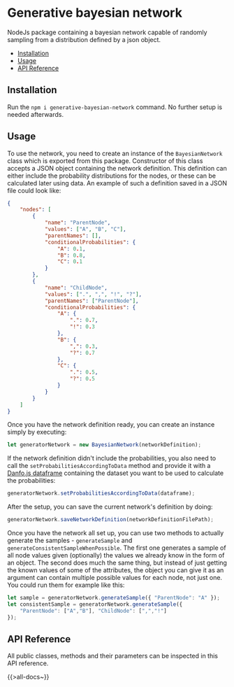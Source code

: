 # Generative bayesian network
NodeJs package containing a bayesian network capable of randomly sampling from a distribution defined by a json object.

<!-- toc -->

- [Installation](#installation)
- [Usage](#usage)
- [API Reference](#api-reference)

<!-- tocstop -->

## Installation
Run the `npm i generative-bayesian-network` command. No further setup is needed afterwards.
## Usage
To use the network, you need to create an instance of the `BayesianNetwork` class which is exported from this package. Constructor of this class accepts a JSON object containing the network definition.  This definition can either include the probability distributions for the nodes, or these can be calculated later using data. An example of such a definition saved in a JSON file could look like:
```json
{
    "nodes": [
        {
            "name": "ParentNode",
            "values": ["A", "B", "C"],
            "parentNames": [],
            "conditionalProbabilities": {
                "A": 0.1,
                "B": 0.8,
                "C": 0.1
            }
        },
        {
            "name": "ChildNode",
            "values": [".", ",", "!", "?"],
            "parentNames": ["ParentNode"],
            "conditionalProbabilities": {
                "A": {
                    ".": 0.7,
                    "!": 0.3
                },
                "B": {
                    ",": 0.3,
                    "?": 0.7
                },
                "C": {
                    ".": 0.5,
                    "?": 0.5
                }
            }
        }
    ]
}
```
Once you have the network definition ready, you can create an instance simply by executing:
```js
let generatorNetwork = new BayesianNetwork(networkDefinition);
```
If the network definition didn't include the probabilities, you also need to call the `setProbabilitiesAccordingToData` method and provide it with a [Danfo.js dataframe](https://danfo.jsdata.org/api-reference/dataframe) containing the dataset you want to be used to calculate the probabilities:
```js
generatorNetwork.setProbabilitiesAccordingToData(dataframe);
```
After the setup, you can save the current network's definition by doing:
```js
generatorNetwork.saveNetworkDefinition(networkDefinitionFilePath);
```
Once you have the network all set up, you can use two methods to actually generate the samples - `generateSample` and `generateConsistentSampleWhenPossible`. The first one generates a sample of all node values given (optionally) the values we already know in the form of an object. The second does much the same thing, but instead of just getting the known values of some of the attributes, the object you can give it as an argument can contain multiple possible values for each node, not just one. You could run them for example like this:
```js
let sample = generatorNetwork.generateSample({ "ParentNode": "A" });
let consistentSample = generatorNetwork.generateSample({
    "ParentNode": ["A","B"], "ChildNode": [",","!"]
});
```

## API Reference
All public classes, methods and their parameters can be inspected in this API reference.

{{>all-docs~}}

